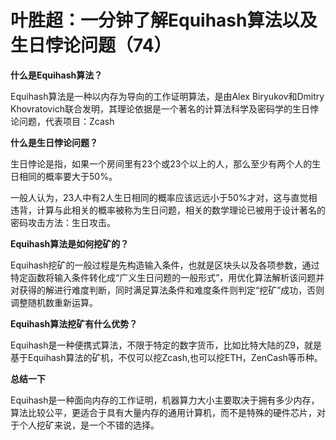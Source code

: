 # 叶胜超：一分钟了解Equihash算法以及生日悖论问题（74）

**什么是Equihash算法？**



Equihash算法是一种以内存为导向的工作证明算法，是由Alex Biryukov和Dmitry Khovratovich联合发明，其理论依据是一个著名的计算法科学及密码学的生日悖论问题，代表项目：Zcash





**什么是生日悖论问题？**



生日悖论是指，如果一个房间里有23个或23个以上的人，那么至少有两个人的生日相同的概率要大于50%。



一般人认为，23人中有2人生日相同的概率应该远远小于50%才对，这与直觉相违背，计算与此相关的概率被称为生日问题，相关的数学理论已被用于设计著名的密码攻击方法：生日攻击。



**Equihash算法是如何挖矿的？**



Equihash挖矿的一般过程是先构造输入条件，也就是区块头以及各项参数，通过特定函数将输入条件转化成“广义生日问题的一般形式”，用优化算法解析该问题并对获得的解进行难度判断，同时满足算法条件和难度条件则判定“挖矿”成功，否则调整随机数重新运算。



**Equihash算法挖矿有什么优势？**

Equihash是一种便携式算法，不限于特定的数字货币，比如比特大陆的Z9，就是基于Equihash算法的矿机，不仅可以挖Zcash,也可以挖ETH，ZenCash等币种。



**总结一下**



Equihash是一种面向内存的工作证明，机器算力大小主要取决于拥有多少内存，算法比较公平，更适合于具有大量内存的通用计算机，而不是特殊的硬件芯片，对于个人挖矿来说，是一个不错的选择。
